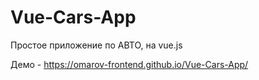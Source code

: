 # Vue-Cars-App
Простое приложение по АВТО,  на vue.js

Демо  -  https://omarov-frontend.github.io/Vue-Cars-App/
